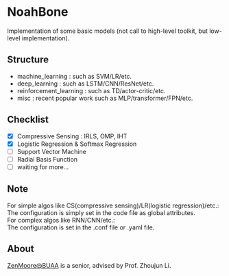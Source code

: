 # NoahBone
Implementation of some basic models (not call to high-level toolkit, but low-level implementation).

## Structure
- machine_learning : such as SVM/LR/etc.
- deep_learning : such as LSTM/CNN/ResNet/etc.
- reinforcement_learning : such as TD/actor-critic/etc.
- misc : recent popular work such as MLP/transformer/FPN/etc.

## Checklist
- [x] Compressive Sensing : IRLS, OMP, IHT
- [x] Logistic Regression & Softmax Regression
- [ ] Support Vector Machine
- [ ] Radial Basis Function
- [ ] waiting for more...

## Note
For simple algos like CS(compressive sensing)/LR(logistic regression)/etc.:\
The configuration is simply set in the code file as global attributes.\
For complex algos like RNN/CNN/etc.:\
The configuration is set in the .conf file or .yaml file.

## About
[ZenMoore@BUAA](https://github.com/ZenMoore) is a senior, advised by Prof. Zhoujun Li.
